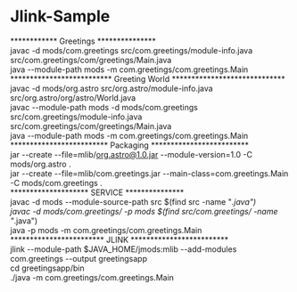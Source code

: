 # Jlink-Sample
************ Greetings ***************  
javac -d mods/com.greetings src/com.greetings/module-info.java src/com.greetings/com/greetings/Main.java  
java --module-path mods -m com.greetings/com.greetings.Main  
************************** Greeting World *****************************  
javac -d mods/org.astro src/org.astro/module-info.java src/org.astro/org/astro/World.java  
javac --module-path mods -d mods/com.greetings src/com.greetings/module-info.java src/com.greetings/com/greetings/Main.java  
java --module-path mods -m com.greetings/com.greetings.Main  
************************* Packaging *************************  
jar --create --file=mlib/org.astro@1.0.jar --module-version=1.0 -C mods/org.astro .  
jar --create --file=mlib/com.greetings.jar --main-class=com.greetings.Main -C mods/com.greetings .  
******************** SERVICE ***************  
javac -d mods --module-source-path src $(find src -name "*.java")  
javac -d mods/com.greetings/ -p mods $(find src/com.greetings/ -name "*.java")  
java -p mods -m com.greetings/com.greetings.Main  
************************ JLINK *************************  
jlink --module-path $JAVA_HOME/jmods:mlib --add-modules com.greetings --output greetingsapp  
cd greetingsapp/bin  
./java -m com.greetings/com.greetings.Main  
